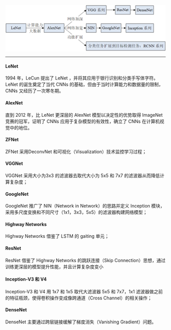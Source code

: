 ![卷积神经网络模型的发展历程](images/2019-05-10-14-51-30.png "卷积神经网络模型的发展历程")

---
#### LeNet
1994 年，LeCun 提出了 LeNet ，并将其应用于银行识别和分类手写体字符。
LeNet 的诞生奠定了当代 CNNs 的基础，但由于当时计算能力和数据量的限制，CNNs 又经历了一次寒冬期。

#### AlexNet
直到 2012 年，比 LeNet 更深层的 AlexNet 模型以决定性的优势取得 ImageNet 竞赛的冠军，证明了 CNNs 应用于复杂模型的有效性，确立了 CNNs 在计算机视觉中的地位。

#### ZFNet
ZFNet 采用DeconvNet 和可视化（Visualization）技术监控学习过程；

#### VGGNet
VGGNet 采用大小为3x3 的滤波器去取代大小为 5x5 和 7x7 的滤波器从而降低计算复杂度；

#### GoogleNet
GoogleNet 推广了 NIN（Network in Network）的思路并定义 Inception 模块，采用多尺度变换和不同尺寸（1x1，3x3，5x5）的滤波器构建网络模型；

#### Highway Networks
Highway Networks 借鉴了 LSTM 的 gaiting 单元；

#### ResNet
ResNet 借鉴了 Highway Networks 的跳跃连接（Skip Connection）思想，通过训练更深层的模型提升性能，并且计算复杂度变小

#### Inception-V3 和 V4 
Inception-V3 和 V4 用 1x7 和 1x5 取代大滤波器 5x5 和 7x7，1x1 滤波器做之前的特征瓶颈，使得卷积操作变成像跨通道（Cross Channel）的相关操作；

#### DenseNet
DenseNet 主要通过跨层链接缓解了梯度消失（Vanishing Gradient）问题。
